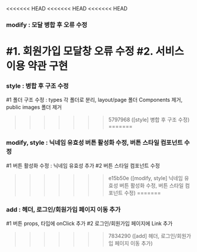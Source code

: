 <<<<<<< HEAD
<<<<<<< HEAD
<<<<<<< HEAD
### modify : 모달 병합 후 오류 수정

#1. 회원가입 모달창 오류 수정
#2. 서비스 이용 약관 구현
=======
### style : 병합 후 구조 수정

#1 폴더 구조 수정 : types 각 폴더로 분리, layout/page 폴더 Components 제거, public images 폴더 제거
>>>>>>> 5797968 ([style] 병합 후 구조 수정)
=======
### modify, style : 닉네임 유효성 버튼 활성화 수정, 버튼 스타일 컴포넌트 수정

#1 버튼 활성화 수정 : 닉네임 유효성 추가
#2 버튼 스타일 컴포넌트 수정
>>>>>>> e15b50e ([modify, style] 닉네임 유효성 버튼 활성화 수정, 버튼 스타일 컴포넌트 수정)
=======
### add : 헤더, 로그인/회원가입 페이지 이동 추가

#1 버튼 props, 타입에 onClick 추가
#2 로그인/회원가입 페이지에 Link 추가
>>>>>>> 7834290 ([add] 헤더, 로그인/회원가입 페이지 이동 추가)
